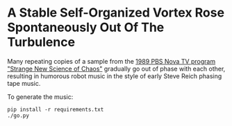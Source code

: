 # A Stable Self-Organized Vortex Rose Spontaneously Out Of The Turbulence

Many repeating copies of a sample from the [1989 PBS Nova TV program "Strange New Science of Chaos"](https://youtu.be/eJAs9Qr359o?t=53m20s) gradually go out of phase with each other, resulting in humorous robot music in the style of early Steve Reich phasing tape music.

To generate the music:

```
pip install -r requirements.txt
./go.py
```
